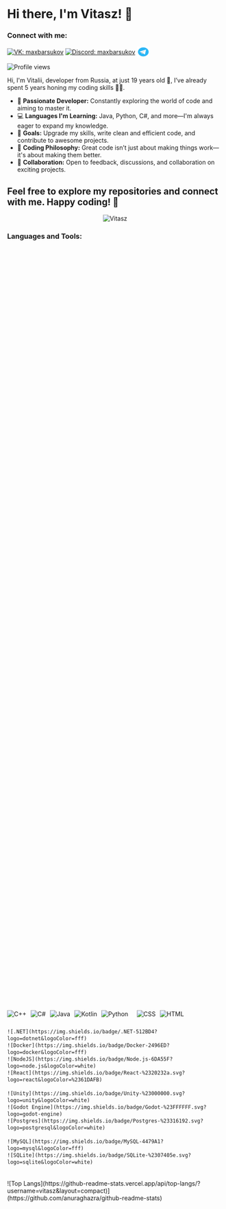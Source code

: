 # Hi there, I'm Vitasz! 👋

### Connect with me:
<span align="left">
<a href="https://vk.com/vitaliibogomia" target="blank"><img align="center" src="https://raw.githubusercontent.com/rahuldkjain/github-profile-readme-generator/master/src/images/icons/Social/vk.svg" alt="VK: maxbarsukov" height="25" width="30" /></a>
<a href="https://discordapp.com/users/vitasz" target="blank"><img align="center" src="https://raw.githubusercontent.com/rahuldkjain/github-profile-readme-generator/master/src/images/icons/Social/discord.svg" alt="Discord: maxbarsukov" height="22" width="30" /></a>
<a href="https://t.me/l_vitas_l" target="blank"><img align="center" src="https://raw.githubusercontent.com/AliSawari/github-profile-readme-generator/master/src/images/icons/Social/telegram.svg" alt="Telegram: maxbarsukov" height="25" width="30" /></a>
<br/>

![Profile views](https://komarev.com/ghpvc/?username=Vitasz&style=flat-square)

Hi, I'm Vitalii, developer from Russia, at just 19 years old 👶, I’ve already spent 5 years honing my coding skills 🧑‍💻.
- 🚀 **Passionate Developer:** Constantly exploring the world of code and aiming to master it.
- 💻 **Languages I'm Learning:** Java, Python, C#, and more—I'm always eager to expand my knowledge.
- 🎯 **Goals:** Upgrade my skills, write clean and efficient code, and contribute to awesome projects.
- 🔧 **Coding Philosophy:** Great code isn’t just about making things work—it's about making them better.
- 🤝 **Collaboration:** Open to feedback, discussions, and collaboration on exciting projects.

## Feel free to explore my repositories and connect with me. Happy coding! 🎉
<p align="center">  <img src="https://github-readme-stats.vercel.app/api?username=Vitasz&show_icons=true&theme=gotham" alt="Vitasz" />


### Languages and Tools: 

<div style="display: flex; flex-direction: column; align-items: center; height: 100vh; justify-content: center;">
  <div style="display: flex; flex-wrap: wrap; gap: 10px; margin-bottom: 20px;">
    <img width="" src="https://img.shields.io/badge/C++-%2300599C.svg?logo=c%2B%2B&logoColor=white" alt="C++" />
    <img width="" src="https://img.shields.io/badge/C%23-%23239120.svg?logo=cshrp&logoColor=white" alt="C#" />
    <img width="" src="https://img.shields.io/badge/Java-%23ED8B00.svg?logo=openjdk&logoColor=white" alt="Java" />
    <img width="" src="https://img.shields.io/badge/Kotlin-%237F52FF.svg?logo=kotlin&logoColor=white" alt="Kotlin" />
    <img width="" src="https://img.shields.io/badge/Python-3776AB?logo=python&logoColor=fff" alt="Python" />
    <br />
    <img width="" src="https://img.shields.io/badge/CSS-1572B6?logo=css3&logoColor=fff" alt="CSS" />
    <img width="" src="https://img.shields.io/badge/HTML-%23E34F26.svg?logo=html5&logoColor=white" alt="HTML" />
    
    ![.NET](https://img.shields.io/badge/.NET-512BD4?logo=dotnet&logoColor=fff)
    ![Docker](https://img.shields.io/badge/Docker-2496ED?logo=docker&logoColor=fff)
    ![NodeJS](https://img.shields.io/badge/Node.js-6DA55F?logo=node.js&logoColor=white)
    ![React](https://img.shields.io/badge/React-%2320232a.svg?logo=react&logoColor=%2361DAFB)
    
    ![Unity](https://img.shields.io/badge/Unity-%23000000.svg?logo=unity&logoColor=white)
    ![Godot Engine](https://img.shields.io/badge/Godot-%23FFFFFF.svg?logo=godot-engine)
    ![Postgres](https://img.shields.io/badge/Postgres-%23316192.svg?logo=postgresql&logoColor=white)
    
    ![MySQL](https://img.shields.io/badge/MySQL-4479A1?logo=mysql&logoColor=fff)
    ![SQLite](https://img.shields.io/badge/SQLite-%2307405e.svg?logo=sqlite&logoColor=white)
  </div>
  <div>
    ![Top Langs](https://github-readme-stats.vercel.app/api/top-langs/?username=vitasz&layout=compact)](https://github.com/anuraghazra/github-readme-stats)
  </div>
</div>

